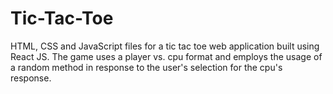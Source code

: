 # Tic-Tac-Toe
HTML, CSS and JavaScript files for a tic tac toe web application built using React JS. The game uses a player vs. cpu format and employs the usage of a random method in response to the user's selection for the cpu's response.
